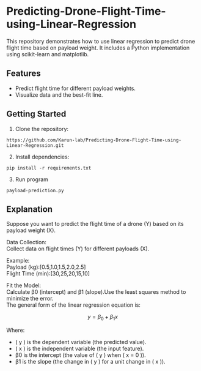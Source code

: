 # Predicting-Drone-Flight-Time-using-Linear-Regression
This repository demonstrates how to use linear regression to predict drone flight time based on payload weight. It includes a Python implementation using scikit-learn and matplotlib.

## Features
- Predict flight time for different payload weights.
- Visualize data and the best-fit line.

## Getting Started
1. Clone the repository:
```
https://github.com/Karun-lab/Predicting-Drone-Flight-Time-using-Linear-Regression.git
```
2. Install dependencies:
```
pip install -r requirements.txt
```
3. Run program
```
payload-prediction.py
```
## Explanation
Suppose you want to predict the flight time of a drone (Y) based on its payload weight (X).

Data Collection:<br/>
Collect data on flight times (Y) for different payloads (X).

Example:<br/>
    Payload (kg):[0.5,1.0,1.5,2.0,2.5] <br/>
    Flight Time (min):[30,25,20,15,10]

Fit the Model:<br/>
Calculate β0​ (intercept) and β1 (slope).Use the least squares method to minimize the error.<br/>
The general form of the linear regression equation is:

$$
y = \beta_0 + \beta_1 x
$$

Where:
- \( y \) is the dependent variable (the predicted value).
- \( x \) is the independent variable (the input feature).
- β0 is the intercept (the value of \( y \) when \( x = 0 \)).
- β1 is the slope (the change in \( y \) for a unit change in \( x \)).


